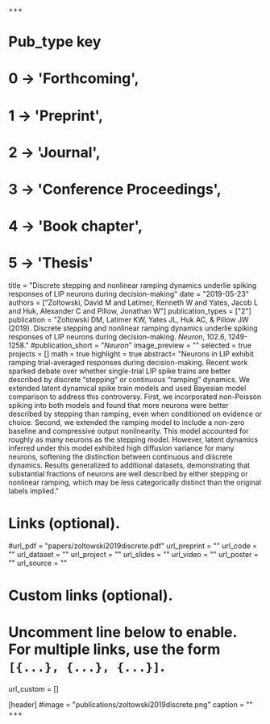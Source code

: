 +++
# Pub_type key
# 0 -> 'Forthcoming',
# 1 -> 'Preprint',
# 2 -> 'Journal',
# 3 -> 'Conference Proceedings',
# 4 -> 'Book chapter',
# 5 -> 'Thesis'

title = "Discrete stepping and nonlinear ramping dynamics underlie spiking responses of LIP neurons during decision-making"
date = "2019-05-23"
authors = ["Zoltowski, David M and Latimer, Kenneth W and Yates, Jacob L and Huk, Alexander C and Pillow, Jonathan W"]
publication_types = ["2"]
publication = "Zoltowski DM, Latimer KW, Yates JL, Huk AC, & Pillow JW (2019). Discrete stepping and nonlinear ramping dynamics underlie spiking responses of LIP neurons during decision-making. _Neuron_, 102.6, 1249-1258."
#publication_short = "_Neuron_"
image_preview = ""
selected = true
projects = []
math = true
highlight = true
abstract= "Neurons in LIP exhibit ramping trial-averaged responses during decision-making. Recent work sparked debate over whether single-trial LIP spike trains are better described by discrete “stepping” or continuous “ramping” dynamics. We extended latent dynamical spike train models and used Bayesian model comparison to address this controversy. First, we incorporated non-Poisson spiking into both models and found that more neurons were better described by stepping than ramping, even when conditioned on evidence or choice. Second, we extended the ramping model to include a non-zero baseline and compressive output nonlinearity. This model accounted for roughly as many neurons as the stepping model. However, latent dynamics inferred under this model exhibited high diffusion variance for many neurons, softening the distinction between continuous and discrete dynamics. Results generalized to additional datasets, demonstrating that substantial fractions of neurons are well described by either stepping or nonlinear ramping, which may be less categorically distinct than the original labels implied."

# Links (optional).
#url_pdf = "papers/zoltowski2019discrete.pdf"
url_preprint = ""
url_code = ""
url_dataset = ""
url_project = ""
url_slides = ""
url_video = ""
url_poster = ""
url_source = ""

# Custom links (optional).
#   Uncomment line below to enable. For multiple links, use the form `[{...}, {...}, {...}]`.
url_custom = []

[header]
#image = "publications/zoltowski2019discrete.png"
caption = ""
+++
